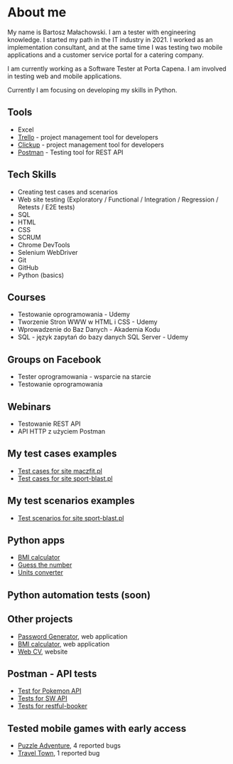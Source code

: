 # About me
My name is Bartosz Małachowski. I am a tester with engineering knowledge. I started my path in the IT industry in 2021.
I worked as an implementation consultant, and at the same time I was testing two mobile applications and a customer service portal for a catering company.

I am currently working as a Software Tester at Porta Capena. I am involved in testing web and mobile applications.

Currently I am focusing on developing my skills in Python.

## Tools

- Excel
- [Trello](http://www.trello.com) - project management tool for developers
- [Clickup](http://www.clickup.com) - project management tool for developers
- [Postman](http://postman.com) - Testing tool for REST API

## Tech Skills

- Creating test cases and scenarios
- Web site testing (Exploratory / Functional / Integration / Regression / Retests / E2E tests)
- SQL
- HTML
- CSS
- SCRUM
- Chrome DevTools
- Selenium WebDriver
- Git
- GitHub
- Python (basics)

## Courses

- Testowanie oprogramowania - Udemy
- Tworzenie Stron WWW w HTML i CSS - Udemy
- Wprowadzenie do Baz Danych - Akademia Kodu
- SQL - język zapytań do bazy danych SQL Server - Udemy

## Groups on Facebook

- Tester oprogramowania - wsparcie na starcie
- Testowanie oprogramowania

## Webinars

- Testowanie REST API
- API HTTP z użyciem Postman

## My test cases examples

- [Test cases for site maczfit.pl](https://docs.google.com/spreadsheets/d/1B-khf4Cypbe00zJUbbxdaBMk6023IPFmTjsCuSoBmfU/edit#gid=0)
- [Test cases for site sport-blast.pl](https://docs.google.com/spreadsheets/d/1B-khf4Cypbe00zJUbbxdaBMk6023IPFmTjsCuSoBmfU/edit?gid=1427983056#gid=1427983056)

## My test scenarios examples

- [Test scenarios for site sport-blast.pl](https://docs.google.com/spreadsheets/d/1K3Jl84Tgkf_vkGaqdT5wvSxfarh9FMcWwUE0sXKmoFQ/edit#gid=0)

## Python apps

- [BMI calculator](https://github.com/barto-malachowski/python-BMI)
- [Guess the number](https://github.com/barto-malachowski/guess_number)
- [Units converter](https://github.com/barto-malachowski/units_converter) 

## Python automation tests (soon)

## Other projects

- [Password Generator](https://generator-hasla.netlify.app/), web application
- [BMI calculator](https://bm1-calculator.netlify.app/), web application
- [Web CV](https://cv-bartosz-malachowski.netlify.app/), website

## Postman - API tests

- [Test for Pokemon API](https://drive.google.com/file/d/153YwmG0TXPBslryhDatYXIhdjJRVRGZE/view?usp=sharing)
- [Tests for SW API](https://drive.google.com/file/d/1PRqvCdBfr_r8BResABhiWEsacQ6QsEGx/view?usp=sharing)
- [Tests for restful-booker](https://drive.google.com/file/d/1MVJ-nwKl-aIErlmoQ4EOc1pmqYo-plX2/view?usp=sharing)

## Tested mobile games with early access

- [Puzzle Adventure](https://play.google.com/store/apps/details?id=com.pixelfederation.solve.mystery.puzzle.adventure&hl=pl&gl=US), 4 reported bugs
- [Travel Town](https://play.google.com/store/apps/details?id=io.randomco.travel&hl=pl&gl=US), 1 reported bug
